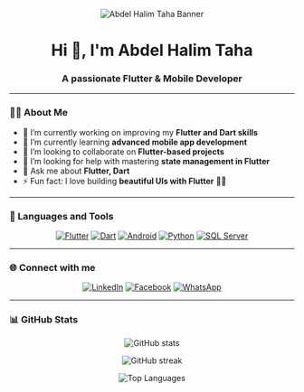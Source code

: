 <!-- Banner / Image -->
<p align="center">
  <img src="https://github.com/user-attachments/assets/a2d68092-4840-49b3-9fb0-4e21eabcd1a3" alt="Abdel Halim Taha Banner" />
</p>

<h1 align="center">Hi 👋, I'm Abdel Halim Taha</h1>
<h3 align="center">A passionate Flutter & Mobile Developer</h3>

---

### 👨‍💻 About Me
- 🔭 I’m currently working on improving my **Flutter and Dart skills**  
- 🌱 I’m currently learning **advanced mobile app development**  
- 👯 I’m looking to collaborate on **Flutter-based projects**  
- 🤝 I’m looking for help with mastering **state management in Flutter**  
- 💬 Ask me about **Flutter, Dart**  
- ⚡ Fun fact: I love building **beautiful UIs with Flutter** 🎨📱  

---

### 🚀 Languages and Tools  
<p align="center">
  <a href="https://flutter.dev/"><img src="https://img.icons8.com/color/48/flutter.png" alt="Flutter"/></a>
  <a href="https://dart.dev/"><img src="https://img.icons8.com/color/48/dart.png" alt="Dart"/></a>
  <a href="https://developer.android.com/"><img src="https://img.icons8.com/color/48/android-os.png" alt="Android"/></a>
  <a href="https://www.python.org/"><img src="https://img.icons8.com/color/48/python--v1.png" alt="Python"/></a>
  <a href="https://www.microsoft.com/en-us/sql-server"><img src="https://img.icons8.com/color/48/microsoft-sql-server.png" alt="SQL Server"/></a>
</p>

---

### 🌐 Connect with me  
<p align="center">
  <a href="https://www.linkedin.com/in/abdelhalim-taha"><img src="https://img.icons8.com/color/48/linkedin.png" alt="LinkedIn"/></a>
  <a href="https://www.facebook.com/abdo.taha.abu.hamid"><img src="https://img.icons8.com/color/48/facebook-new.png" alt="Facebook"/></a>
  <a href="https://wa.me/201125055647"><img src="https://img.icons8.com/color/48/whatsapp--v1.png" alt="WhatsApp"/></a>
</p>

---

### 📊 GitHub Stats  
<p align="center">
  <img src="https://github-readme-stats.vercel.app/api?username=abdelhalim-taha&show_icons=true&theme=radical" alt="GitHub stats" />
</p>

<p align="center">
  <img src="https://github-readme-streak-stats.herokuapp.com/?user=abdelhalim-taha&theme=radical" alt="GitHub streak" />
</p>

<p align="center">
  <img src="https://github-readme-stats.vercel.app/api/top-langs/?username=abdelhalim-taha&layout=compact&theme=radical" alt="Top Languages" />
</p>
